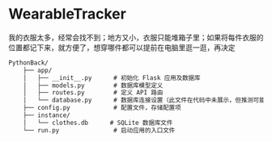 # WearableTracker
我的衣服太多，经常会找不到；地方又小，衣服只能堆箱子里；如果将每件衣服的位置都记下来，就方便了，想穿哪件都可以提前在电脑里逛一逛，再决定

```txt
PythonBack/
    ├── app/
    │   ├── __init__.py      # 初始化 Flask 应用及数据库
    │   ├── models.py        # 数据库模型定义
    │   ├── routes.py        # 定义 API 路由
    │   └── database.py      # 数据库连接设置（此文件在代码中未展示，但推测可能存在）
    ├── config.py            # 配置文件，存储配置项
    ├── instance/
    │   └── clothes.db      # SQLite 数据库文件
    └── run.py               # 启动应用的入口文件
```